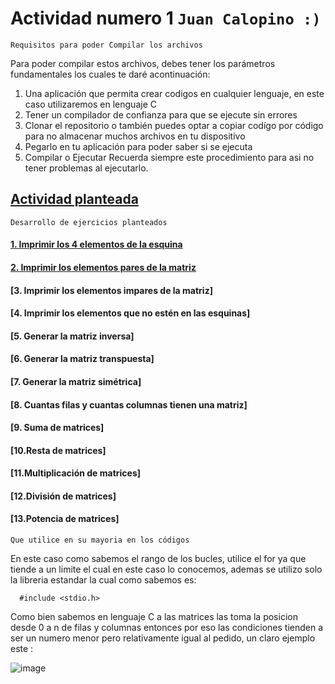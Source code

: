 # Actividad numero 1        `Juan Calopino :)`

`Requisitos para poder Compilar los archivos`

Para poder compilar estos archivos, debes tener los parámetros fundamentales los cuales te daré acontinuación:
1. Una aplicación que permita crear codigos en cualquier lenguaje, en este caso utilizaremos en lenguaje C
2. Tener un compilador de confianza para que se ejecute sin errores
3. Clonar el repositorio o también puedes optar a copiar codígo por código para no almacenar muchos archivos en tu dispositivo
4. Pegarlo en tu aplicación para poder saber si se ejecuta
5. Compilar o Ejecutar
   Recuerda siempre este procedimiento para asi no tener problemas al ejecutarlo.
   
## [Actividad planteada](https://eva.unl.edu.ec/mod/workshop/view.php?id=3061225)
`Desarrollo de ejercicios planteados`
#### [1. Imprimir los 4 elementos de la esquina](https://github.com/JuaaanCalopino/Unidad3_Actividad1/blob/ffa058549bf24cdfc7e1370186b1c58160453fee/Unidad3_JuanC/Ejercicio1.c)
#### [2. Imprimir los elementos pares de la matriz](https://github.com/JuaaanCalopino/Unidad3_Actividad1/blob/c39dbe2881808eba8df6173d1be6f91c84866cad/Unidad3_JuanC/Ejercicio2.c)
#### [3. Imprimir los elementos impares de la matriz]
#### [4. Imprimir los elementos que no estén en las esquinas]
#### [5. Generar la matriz inversa]
#### [6. Generar la matriz transpuesta]
#### [7. Generar la matriz simétrica]
#### [8. Cuantas filas y cuantas columnas tienen una matriz]
#### [9. Suma de matrices]
#### [10.Resta de matrices]
#### [11.Multiplicación de matrices]
#### [12.División de matrices]
#### [13.Potencia de matrices]
`Que utilice en su mayoria en los códigos`

En este caso como sabemos el rango de los bucles, utilice el for ya que tiende a un limite el cual en este caso lo conocemos, ademas se utilizo solo la libreria estandar la cual como sabemos es:



      #include <stdio.h>

Como bien sabemos en lenguaje C a las matrices las toma la posicion desde 0 a n de filas y columnas entonces por eso las condiciones tienden a ser un numero menor pero relativamente igual al pedido, un claro ejemplo este :

![image](https://github.com/JuaaanCalopino/Unidad3_Actividad1/assets/169931958/4eda08a7-c92f-422d-9125-587fa268581f)



      
    

